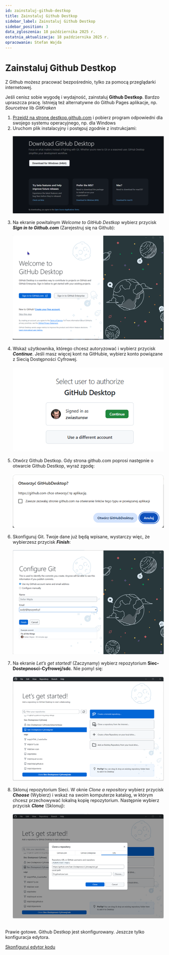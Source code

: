 ```yaml
---
id: zainstaluj-github-destkop
title: Zainstaluj Github Destkop
sidebar_label: Zainstaluj Github Destkop
sidebar_position: 3 
data_zgloszenia: 18 października 2025 r.
ostatnia_aktualizacja: 18 października 2025 r.
opracowanie: Stefan Wajda
---
```


# Zainstaluj Github Destkop

Z Github możesz pracować bezpośrednio, tylko za pomocą przeglądarki internetowej.

Jeśli cenisz sobie wygodę i wydajność, zainstaluj **Github Destkop**. Bardzo upraszcza pracę.
Istnieją też alternatywne do Github Pages aplikacje, np. *Sourcetree* lib *GitKraken* 

1. [Przejdź na stronę destkop.github.com](https://destkop.github.com) i pobierz program odpowiedni dla swojego systemu operacyjnego, np. dla Windows
2. Uruchom plik instalacyjny i postępuj zgodnie z instrukcjami:<br /><br />
   ![Strona pobierania programu Github Destkop](./img/github-destkop-30.png)<br /><br />
3. Na ekranie powitalnym <em lang="en">Welcome to GitHub Destkop</em> wybierz przycisk **<em lang="en">Sign in to Github.com</em>** (Zarejestruj się na Github):<br /><br />
   ![Strona powitalna Github Destkop](./img/github-destkop-25.png)<br /><br />
4. Wskaż użytkownika, którego chcesz autoryzować i wybierz przycisk **<em lang="en">Continue</em>**. Jeśli masz więcej kont na GitHubie, wybierz konto powiązane z Siecią Dostępności Cyfrowej.<br /><br />
   ![Prośba o autoryzację](./img/github-destkop-26.png)<br /><br />
5. Otwórz Github Destkop. Gdy strona github.com poprosi następnie o otwarcie Github Destkop, wyraź zgodę:<br /><br />
   ![Okno z prośbą o otwarcie Github Destkop](./img/github-destkop-20.png)<br /><br />
6. Skonfiguruj Git. Twoje dane już będą wpisane, wystarczy więc, że wybierzesz przycisk **<em lang="en">Finish</em>**:<br /><br />
   ![Ekran konfiguracji programu GIT](./img/github-destkop-19.png)<br /><br />
7. Na ekranie *Let’s get started!* (Zaczynamy) wybierz repozytorium **Siec-Dostepnosci-Cyfrowej/sdc**. Nie pomyl się: <br /><br />
   ![Ekran konfiguracji programu GIT](./img/github-destkop-17.png)<br /><br />
8. Sklonuj repozytorium Sieci. W oknie <em lang="en">Clone a repository</em> wybierz przycisk **<em lang="en">Choose</em>** (Wybierz) i wskaż na swoim komputerze katalog, w którym chcesz przechowywać lokalną kopię repozytorium. Następnie wybierz przycisk **<em lang="en">Clone</em>** (Sklonuj):<br /><br />
   ![Okno z ustawieniami miejsca, w którym zostanie zapisana lokalna kopia repozytorium](./img/github-destkop-16.png)<br /><br />
   
Prawie gotowe. Github Destkop jest skonfigurowany. Jeszcze tylko konfiguracja edytora.

[Skonfiguruj edytor kodu](skonfiguruj-edytor-kodu.md)  


